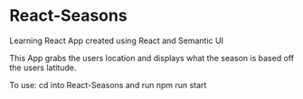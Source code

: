 # React-Seasons
Learning React
App created using React and Semantic UI

This App grabs the users location and displays what the season is based off the users latitude. 

To use: 
cd into React-Seasons and run npm run start
